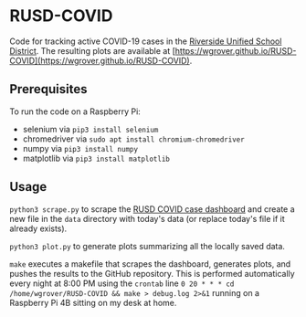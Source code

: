 # RUSD-COVID

Code for tracking active COVID-19 cases in the [Riverside Unified School District](https://www.riversideunified.org).  The resulting plots are available at [https://wgrover.github.io/RUSD-COVID](https://wgrover.github.io/RUSD-COVID).

## Prerequisites

To run the code on a Raspberry Pi:

- selenium via `pip3 install selenium`
- chromedriver via `sudo apt install chromium-chromedriver`
- numpy via `pip3 install numpy`
- matplotlib via `pip3 install matplotlib`

## Usage

`python3 scrape.py` to scrape the [RUSD COVID case dashboard](https://datastudio.google.com/u/0/reporting/768d990d-b5cc-459f-9d31-a8b68e950ae1/page/1uztB) and create a new file in the `data` directory with today's data (or replace today's file if it already exists).

`python3 plot.py` to generate plots summarizing all the locally saved data.

`make` executes a makefile that scrapes the dashboard, generates plots, and pushes the results to the GitHub repository.  This is performed automatically every night at 8:00 PM using the `crontab` line `0 20 * * * cd /home/wgrover/RUSD-COVID && make > debug.log 2>&1` running on a Raspberry Pi 4B sitting on my desk at home.

